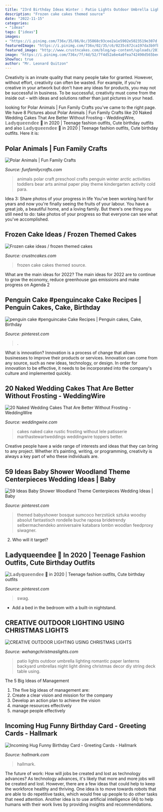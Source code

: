 ```yaml
---
title: "23rd Birthday Ideas Winter : Patio Lights Outdoor Umbrella Lighting Romantic Paper Lanterns Backyard Umbrellas Night Light Dining Christmas Decor Diy String Deck Table Using"
description: "Frozen cake cakes themed source"
date: "2022-11-15"
categories:
- "ideas"
tags: ["ideas"]
images:
- "https://i.pinimg.com/736x/35/86/8c/35868c93cee2a1e5902e5023519e307d.jpg"
featuredImage: "https://i.pinimg.com/736x/02/35/c6/0235c672ca197da3b9fb4b82d0e7b5c3.jpg"
featured_image: "http://www.crustncakes.com/blog/wp-content/uploads/2015/07/f3fd01060fca11cd0d31d7c768245f1a.jpg"
image: "https://i.pinimg.com/736x/7f/4d/52/7f4d52a6e4a0fea742490d565bed84c8.jpg"
ShowToc: true
author: "Mr. Leonard Quitzon"
---
```



Creativity is an innate quality that many people take for granted. However, without effort, creativity can often be wasted. For example, if you're creative in your artwork but don't have any ideas for products, you may not be successful in business. To be successful, creativity must come from the inside out – with ideas and solutions rather than just pictures in your head.

	

		
looking for Polar Animals | Fun Family Crafts you've came to the right page. We have 8 Pictures about Polar Animals | Fun Family Crafts like 20 Naked Wedding Cakes That Are Better Without Frosting - WeddingWire, 𝕃𝕒𝕕𝕪𝕢𝕦𝕖𝕖𝕟𝕕𝕖𝕖 💎 in 2020 | Teenage fashion outfits, Cute birthday outfits and also 𝕃𝕒𝕕𝕪𝕢𝕦𝕖𝕖𝕟𝕕𝕖𝕖 💎 in 2020 | Teenage fashion outfits, Cute birthday outfits. Here it is:
		
    
## Polar Animals | Fun Family Crafts

<img loading=lazy src="https://funfamilycrafts.com/wp-content/uploads/2012/01/71.jpg" onerror="this.onerror=null;this.src='https://tse2.mm.bing.net/th?id=OIP.qY2SToZNYL_i-Zsuh8_8AQHaJ4&amp;pid=15.1';" alt="Polar Animals | Fun Family Crafts">

_Source: funfamilycrafts.com_

>animals polar craft preschool crafts penguin winter arctic activities toddlers bear arts animal paper play theme kindergarten activity cold para. 

	

Idea 3: Share photos of your progress in life
You've been working hard for years and now you're finally seeing the fruits of your labour. You have a great job, a beautiful home, and a loving family. But there's one thing you still need to do: take photos of your progress so that everyone can see what you've accomplished.

    
## Frozen Cake Ideas / Frozen Themed Cakes

<img loading=lazy src="http://www.crustncakes.com/blog/wp-content/uploads/2015/07/f3fd01060fca11cd0d31d7c768245f1a.jpg" onerror="this.onerror=null;this.src='https://tse3.mm.bing.net/th?id=OIP.tpFAlPzfKz0djARiZ7YTCwHaK0&amp;pid=15.1';" alt="Frozen cake ideas / frozen themed cakes">

_Source: crustncakes.com_

>frozen cake cakes themed source. 

	

What are the main ideas for 2022?
The main ideas for 2022 are to continue to grow the economy, reduce greenhouse gas emissions and make progress on Agenda 2
    
## Penguin Cake #penguincake Cake Recipes | Penguin Cakes, Cake, Birthday

<img loading=lazy src="https://i.pinimg.com/736x/35/86/8c/35868c93cee2a1e5902e5023519e307d.jpg" onerror="this.onerror=null;this.src='https://tse3.mm.bing.net/th?id=OIP.wSKalmuy6Qb7yQvsoCir_QAAAA&amp;pid=15.1';" alt="penguin cake #penguincake Cake Recipes | Penguin cakes, Cake, Birthday">

_Source: pinterest.com_

>. 

	

What is innovation?
Innovation is a process of change that allows businesses to improve their products or services. Innovation can come from any source, such as new ideas, technology, or design. In order for innovation to be effective, it needs to be incorporated into the company's culture and implemented quickly.

    
## 20 Naked Wedding Cakes That Are Better Without Frosting - WeddingWire

<img loading=lazy src="https://cdn0.weddingwire.com/articles/images/5/0/3/8/img_8305/20-lele-patisserie-naked-wedding-cake.jpg" onerror="this.onerror=null;this.src='https://tse2.mm.bing.net/th?id=OIP.tBG0MQi8TXPxHrgCIs9OXAHaLH&amp;pid=15.1';" alt="20 Naked Wedding Cakes That Are Better Without Frosting - WeddingWire">

_Source: weddingwire.com_

>cakes naked cake rustic frosting without lele patisserie marthastewartweddings weddingwire toppers better. 

	

Creative people have a wide range of interests and ideas that they can bring to any project. Whether it’s painting, writing, or programming, creativity is always a key part of who these individuals are.

    
## 59 Ideas Baby Shower Woodland Theme Centerpieces Wedding Ideas | Baby

<img loading=lazy src="https://i.pinimg.com/736x/02/35/c6/0235c672ca197da3b9fb4b82d0e7b5c3.jpg" onerror="this.onerror=null;this.src='https://tse1.mm.bing.net/th?id=OIP.vk2B6rNbZvYR-_sY17iEdQAAAA&amp;pid=15.1';" alt="59 Ideas Baby Shower Woodland Theme Centerpieces Wedding Ideas | Baby">

_Source: pinterest.com_

>themed babyshower bosque sumcoco herzstück sztuka woodsy absolut fantastisch rondelle buche raposa bridetrendy selbermachendeko anniversaire katabara lombn woodlan feedproxy siwagner. 

	

2) Who will it target?

    
## 𝕃𝕒𝕕𝕪𝕢𝕦𝕖𝕖𝕟𝕕𝕖𝕖 💎 In 2020 | Teenage Fashion Outfits, Cute Birthday Outfits

<img loading=lazy src="https://i.pinimg.com/736x/7f/4d/52/7f4d52a6e4a0fea742490d565bed84c8.jpg" onerror="this.onerror=null;this.src='https://tse3.mm.bing.net/th?id=OIP.EbZC-VQTypqg6tGIX2CAgwHaKi&amp;pid=15.1';" alt="𝕃𝕒𝕕𝕪𝕢𝕦𝕖𝕖𝕟𝕕𝕖𝕖 💎 in 2020 | Teenage fashion outfits, Cute birthday outfits">

_Source: pinterest.com_

>swag. 

	

- Add a bed in the bedroom with a built-in nightstand.

    
## CREATIVE OUTDOOR LIGHTING USING CHRISTMAS LIGHTS

<img loading=lazy src="https://www.wehangchristmaslights.com/my-content/uploads/2016/03/56d420e8ed0c223e4d25515539ab4046-1.jpg" onerror="this.onerror=null;this.src='https://tse2.mm.bing.net/th?id=OIP.Fzzf4pJlLr8a1PkCiofhgAHaLH&amp;pid=15.1';" alt="CREATIVE OUTDOOR LIGHTING USING CHRISTMAS LIGHTS">

_Source: wehangchristmaslights.com_

>patio lights outdoor umbrella lighting romantic paper lanterns backyard umbrellas night light dining christmas decor diy string deck table using. 

	

The 5 Big Ideas of Management
1. The five big ideas of management are: 
1. Create a clear vision and mission for the company 
2. Develop an action plan to achieve the vision 
3. manage resources effectively 
4. manage people effectively 

    
## Incoming Hug Funny Birthday Card - Greeting Cards - Hallmark

<img loading=lazy src="https://www.hallmark.com/dw/image/v2/AALB_PRD/on/demandware.static/-/Sites-hallmark-master/default/dw4f3a6936/images/finished-goods/products/349ZZB3741/Flying-Cat-Hug-Funny-Birthday-Card_349ZZB3741_04.jpg?sw=1920" onerror="this.onerror=null;this.src='https://tse3.mm.bing.net/th?id=OIP.eG8PxbxUwm3HdNNFW7ddCQHaHa&amp;pid=15.1';" alt="Incoming Hug Funny Birthday Card - Greeting Cards - Hallmark">

_Source: hallmark.com_

>hallmark. 

	

The future of work: How will jobs be created and lost as technology advances?
As technology advances, it's likely that more and more jobs will be created and lost. However, there are a few ideas that could help to keep the workforce healthy and thriving. One idea is to move towards robots that are able to do repetitive tasks, which would free up people to do other tasks that need attention. Another idea is to use artificial intelligence (AI) to help humans with their work lives by providing insights and recommendations.

